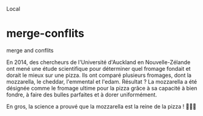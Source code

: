 Local
# merge-conflits
merge and conflits

En 2014, des chercheurs de l'Université d'Auckland en Nouvelle-Zélande ont mené une étude scientifique pour déterminer quel fromage fondait et dorait le mieux sur une pizza. Ils ont comparé plusieurs fromages, dont la mozzarella, le cheddar, l'emmental et l'edam. Résultat ? La mozzarella a été désignée comme le fromage ultime pour la pizza grâce à sa capacité à bien fondre, à faire des bulles parfaites et à dorer uniformément.

En gros, la science a prouvé que la mozzarella est la reine de la pizza ! 👑🧀🍕
